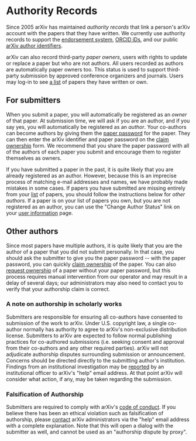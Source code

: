 Authority Records
=================

Since 2005 arXiv has maintained *authority records* that link a person's
arXiv account with the papers that they have written. We currently
use authority records to support the [endorsement system](endorsement),
[ORCID iDs](orcid), and our public [arXiv author
identifiers](author_identifiers).

arXiv can also record third-party *paper owners*, users with rights to
update or replace a paper but who are not authors. All users recorded as
authors are automatically paper owners too. This status is used to
support third-party submission by approved conference organizers and
journals. Users may log-in to see [a list](/user/) of
papers they have written or own.

For submitters
--------------

When you submit a paper, you will automatically be registered as an
*owner* of that paper. At submission time, we will ask if you are an
author, and if you say yes, you will automatically be registered as an
*author*. Your co-authors can become authors by giving them the [paper
password](passwords) for the paper. They can then enter the arXiv
identifier and paper password on the [claim
ownership](/auth/need-paper-password) form. We
recommend that you share the paper password with all of the authors of
each paper you submit and encourage them to register themselves as
owners.

If you have submitted a paper in the past, it is quite likely that you
are already registered as an author. However, because this is an
imprecise process of matching e-mail addresses and names, we have
probably made mistakes in some cases. If papers you have submitted are
missing entirely from your [list](/user/) of papers, you
should follow the instructions below for *other authors*. If a paper is
on your list of papers you own, but you are not registered as an author,
you can use the "Change Author Status" link on your [user
information](/user/) page.

Other authors
-------------

Since most papers have multiple authors, it is quite likely that you are
the author of a paper that you did not submit personally. In that case,
you should ask the submitter to give you the paper password -- with the
paper password, you can quickly [claim
ownership](/auth/need-paper-password) of the paper.
You can also [request
ownership](/auth/request-ownership) of a paper
without your paper password, but this process requires manual
intervention from our operator and may result in a delay of several
days; our administrators may also need to contact you to verify that
your authorship claim is correct.

<span id="coauthor"></span>
###  A note on authorship in scholarly works

Submitters are responsible for ensuring all co-authors have consented to submission of the work to arXiv. Under U.S. copyright law, a single co-author normally has authority to agree to arXiv's non-exclusive distribution license. Submitters to arXiv are expected to follow normal publishing practices for co-authored submissions (i.e. seeking consent and approval from their co-authors and any other required parties). arXiv will not adjudicate authorship disputes surrounding submission or announcement. Concerns should be directed directly to the submitting author's institution. Findings from an institutional investigation may be [reported](/help/contact) by an institutional officer to arXiv's "help" email address. At that point arXiv will consider what action, if any, may be taken regarding the submission.

### Falsification of Authorship 

Submitters are required to comply with arXiv's [code of conduct](/help/policies/code_of_conduct). If you believe there has been an ethical violation such as falsification of authorship, please [contact](/help/contact) arXiv administrators via the "help" email address with a complete explanation. Note that this will open a dialog with the submitter as well, and cannot be used as an "authorship dispute by proxy".
